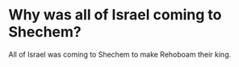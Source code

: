 # Why was all of Israel coming to Shechem?

All of Israel was coming to Shechem to make Rehoboam their king.
